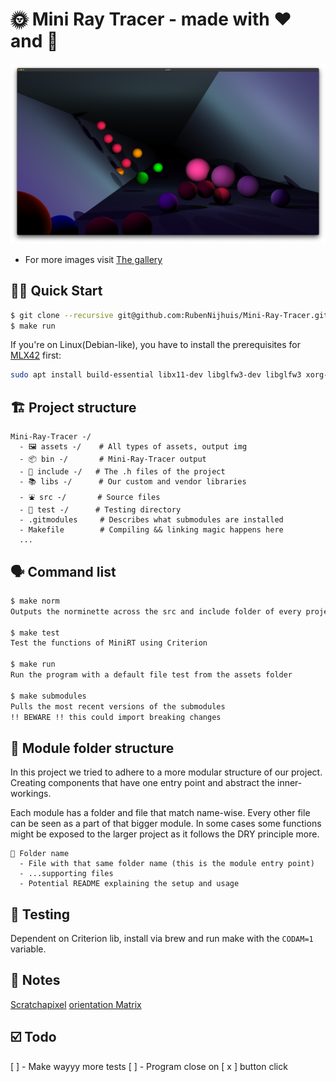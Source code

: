 # 🌞 Mini Ray Tracer - made with ❤️ and 🧠

<img src="assets/halllway.png">

- For more images visit [The gallery](https://rubennijhuis.com/projects/minirt)

## 🏃‍♀️ Quick Start 
```sh
$ git clone --recursive git@github.com:RubenNijhuis/Mini-Ray-Tracer.git
$ make run
```

If you're on Linux(Debian-like), you have to install the prerequisites for [MLX42](https://github.com/codam-coding-college/MLX42/) first:
```sh
sudo apt install build-essential libx11-dev libglfw3-dev libglfw3 xorg-dev
```
       
## 🏗 Project structure
```
Mini-Ray-Tracer -/
  - 🖼 assets -/    # All types of assets, output img
  - 📦 bin -/       # Mini-Ray-Tracer output
  - 👀 include -/   # The .h files of the project
  - 📚 libs -/      # Our custom and vendor libraries
  - ⛲️ src -/       # Source files
  - 🧪 test -/      # Testing directory
  - .gitmodules     # Describes what submodules are installed
  - Makefile        # Compiling && linking magic happens here
  ...
```

## 🗣 Command list
```sh
$ make norm
Outputs the norminette across the src and include folder of every project

$ make test
Test the functions of MiniRT using Criterion

$ make run
Run the program with a default file test from the assets folder

$ make submodules
Pulls the most recent versions of the submodules 
!! BEWARE !! this could import breaking changes
```

## 🎪 Module folder structure

In this project we tried to adhere to a more modular structure of our project. Creating components that have one entry point and abstract the inner-workings.

Each module has a folder and file that match name-wise. Every other file can be seen as a part of that bigger module. In some cases some functions might be exposed to the larger project as it follows the DRY principle more.

```
📁 Folder name
  - File with that same folder name (this is the module entry point)
  - ...supporting files
  - Potential README explaining the setup and usage
```

## 🧪 Testing
Dependent on Criterion lib, install via brew and run make with the `CODAM=1` variable.

## 📝 Notes
[Scratchapixel](https://www.scratchapixel.com/)
[orientation Matrix](https://en.wikipedia.org/wiki/orientation_matrix)

## ☑️ Todo
[ ] - Make wayyy more tests
[ ] - Program close on [ x ] button click  

